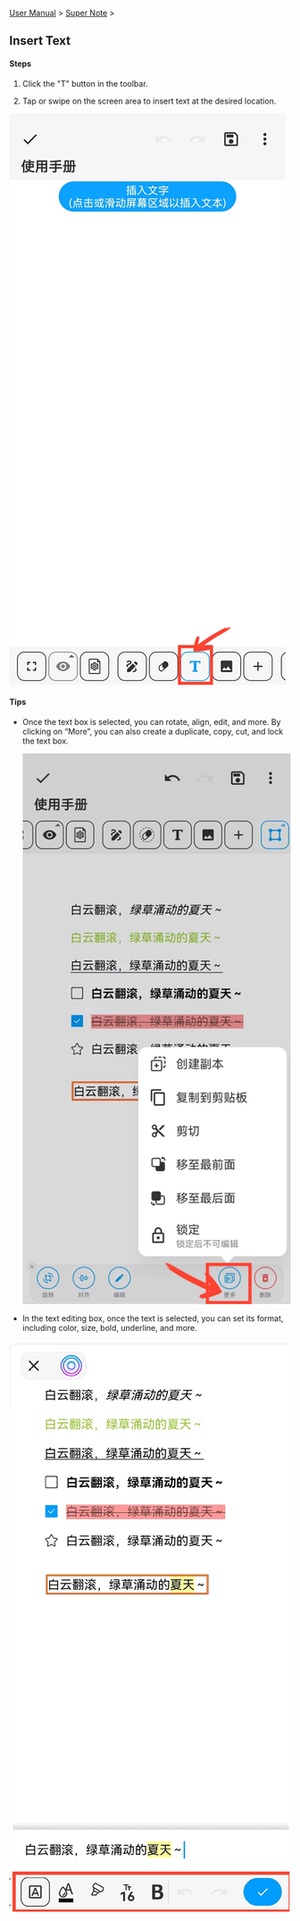 [User Manual](/dragonnest/drawnote/manual/en) > [Super Note](/dragonnest/drawnote/manual/en/super_note) >

Insert Text
---
#### Steps

1. Click the "T" button in the toolbar.

2. Tap or swipe on the screen area to insert text at the desired location.

![](imgs/insert_text.png)

#### Tips
- Once the text box is selected, you can rotate, align, edit, and more. By clicking on “More”, you can also create a duplicate, copy, cut, and lock the text box.

  ![](imgs/insert_text1.png)

- In the text editing box, once the text is selected, you can set its format, including color, size, bold, underline, and more.

![](imgs/insert_text2.png)